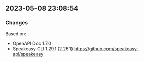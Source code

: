 

## 2023-05-08 23:08:54
### Changes
Based on:
- OpenAPI Doc 1.7.0 
- Speakeasy CLI 1.29.1 (2.26.1) https://github.com/speakeasy-api/speakeasy